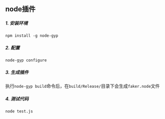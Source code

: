 ## node插件

##### 1. 安装环境
`npm install -g node-gyp`

##### 2. 配置
`node-gyp configure`

##### 3. 生成插件
执行`node-gyp build`命令后，在`build/Release/`目录下会生成`faker.node`文件

##### 4. 测试代码
`node test.js`
